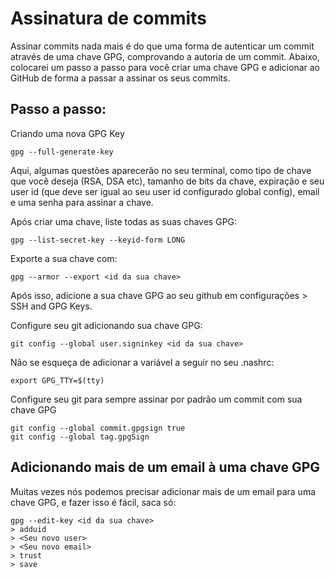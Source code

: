# Assinatura de commits
Assinar commits nada mais é do que uma forma de autenticar um commit através de uma chave GPG, comprovando a autoria de um commit. Abaixo, colocarei um passo a passo para você criar uma chave GPG e adicionar ao GitHub de forma a passar a assinar os seus commits.

## Passo a passo:
Criando uma nova GPG Key
```
gpg --full-generate-key
```
Aqui, algumas questões aparecerão no seu terminal, como tipo de chave que você deseja (RSA, DSA etc), tamanho de bits da chave, expiração e seu user id (que deve ser igual ao seu user id configurado global config), email e uma senha para assinar a chave.

Após criar uma chave, liste todas  as suas chaves GPG:
```
gpg --list-secret-key --keyid-form LONG
```
Exporte a sua chave com:
```
gpg --armor --export <id da sua chave>
```
Após isso, adicione a sua chave GPG ao seu github em configurações > SSH and GPG Keys.

Configure seu git adicionando sua chave GPG:
```
git config --global user.signinkey <id da sua chave>
```
Não se esqueça de adicionar a variável a seguir no seu .nashrc:
```
export GPG_TTY=$(tty)
```
Configure seu git para sempre assinar por padrão um commit com sua chave GPG
```
git config --global commit.gpgsign true
git config --global tag.gpgSign
```

## Adicionando mais de um email à uma chave GPG
Muitas vezes nós podemos precisar adicionar mais de um email para uma chave GPG, e fazer isso é fácil, saca só:
```
gpg --edit-key <id da sua chave>
> adduid
> <Seu novo user>
> <Seu novo email>
> trust
> save